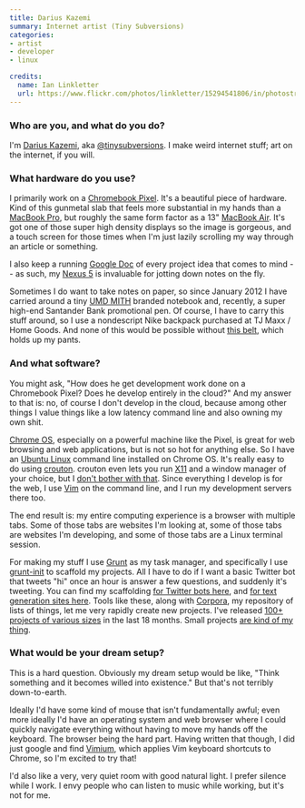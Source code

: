 ```yaml
---
title: Darius Kazemi
summary: Internet artist (Tiny Subversions)
categories:
- artist
- developer
- linux

credits:
  name: Ian Linkletter
  url: https://www.flickr.com/photos/linkletter/15294541806/in/photostream/
---
```


### Who are you, and what do you do?

I'm [Darius Kazemi](http://tinysubversions.com/ "Darius' website."), aka [@tinysubversions](http://twitter.com/tinysubversions "Darius' Twitter account."). I make weird internet stuff; art on the internet, if you will.

### What hardware do you use?

I primarily work on a [Chromebook Pixel][chromebook-pixel]. It's a beautiful piece of hardware. Kind of this gunmetal slab that feels more substantial in my hands than a [MacBook Pro][macbook-pro], but roughly the same form factor as a 13" [MacBook Air][macbook-air]. It's got one of those super high density displays so the image is gorgeous, and a touch screen for those times when I'm just lazily scrolling my way through an article or something.

I also keep a running [Google Doc][google-docs] of every project idea that comes to mind -- as such, my [Nexus 5][nexus-5] is invaluable for jotting down notes on the fly.

Sometimes I do want to take notes on paper, so since January 2012 I have carried around a tiny [UMD MITH](http://mith.umd.edu/ "The Maryland Institute for Technology in the Humanities.") branded notebook and, recently, a super high-end Santander Bank promotional pen. Of course, I have to carry this stuff around, so I use a nondescript Nike backpack purchased at TJ Maxx / Home Goods. And none of this would be possible without [this belt](http://www.target.com/p/merona-men-s-belt-brown-with-silver-buckle/-/A-10218913 "Darius' belt."), which holds up my pants.

### And what software?

You might ask, "How does he get development work done on a Chromebook Pixel? Does he develop entirely in the cloud?" And my answer to that is: no, of course I don't develop in the cloud, because among other things I value things like a low latency command line and also owning my own shit.

[Chrome OS][chrome-os], especially on a powerful machine like the Pixel, is great for web browsing and web applications, but is not so hot for anything else. So I have an [Ubuntu Linux][ubuntu] command line installed on Chrome OS. It's really easy to do using [crouton][]. crouton even lets you run [X11][xfree86] and a window manager of your choice, but I [don't bother with that](https://github.com/dnschneid/crouton#i-dont-always-use-linux-but-when-i-do-i-use-cli "The crouton instructions for installing just command-line tools."). Since everything I develop is for the web, I use [Vim][] on the command line, and I run my development servers there too.

The end result is: my entire computing experience is a browser with multiple tabs. Some of those tabs are websites I'm looking at, some of those tabs are websites I'm developing, and some of those tabs are a Linux terminal session.

For making my stuff I use [Grunt][] as my task manager, and specifically I use [grunt-init][] to scaffold my projects. All I have to do if I want a basic Twitter bot that tweets "hi" once an hour is answer a few questions, and suddenly it's tweeting. You can find my scaffolding [for Twitter bots here][grunt-init-twitter-bot], and [for text generation sites here][grunt-init-textgen]. Tools like these, along with [Corpora][], my repository of lists of things, let me very rapidly create new projects. I've released [100+ projects of various sizes](http://tinysubversions.com/projects/ "Darius' projects.") in the last 18 months. Small projects [are kind of my thing](http://tinysubversions.com/2014/05/thoughts-on-small-projects/ "Darius' post on small projects.").

### What would be your dream setup?

This is a hard question. Obviously my dream setup would be like, "Think something and it becomes willed into existence." But that's not terribly down-to-earth.

Ideally I'd have some kind of mouse that isn't fundamentally awful; even more ideally I'd have an operating system and web browser where I could quickly navigate everything without having to move my hands off the keyboard. The browser being the hard part. Having written that though, I did just google and find [Vimium][], which applies Vim keyboard shortcuts to Chrome, so I'm excited to try that!

I'd also like a very, very quiet room with good natural light. I prefer silence while I work. I envy people who can listen to music while working, but it's not for me.

[chromebook-pixel]: https://www.google.com/intl/en-US/chrome/devices/google-chromebook-pixel/ "A PC laptop with a Retina display."
[macbook-air]: https://www.apple.com/macbook-air/ "A very thin laptop."
[macbook-pro]: https://www.apple.com/macbook-pro/ "A laptop."
[nexus-5]: http://www.google.com/nexus/5/ "An Android smartphone."
[chrome-os]: https://en.wikipedia.org/wiki/Chrome_OS "A Linux distribution for running web applications."
[corpora]: https://github.com/dariusk/corpora "A data corpus collection."
[crouton]: https://github.com/dnschneid/crouton "A set of scripts to generate a chroot in Chrome OS."
[google-docs]: https://en.wikipedia.org/wiki/Google_Docs "A web-based office suite."
[grunt-init-textgen]: https://github.com/dariusk/grunt-init-textgen "A grunt-init template for generating text."
[grunt-init-twitter-bot]: https://github.com/dariusk/grunt-init-twitter-bot "A grunt-init template for a Twitter bot."
[grunt-init]: https://gruntjs.com/project-scaffolding "A command-line tool for creating new projects."
[grunt]: https://gruntjs.com/ "A task runner."
[ubuntu]: https://www.ubuntu.com/ "A Unix distribution."
[vim]: https://www.vim.org/ "A command-line text editor."
[vimium]: https://chrome.google.com/webstore/detail/vimium/dbepggeogbaibhgnhhndojpepiihcmeb "A Chrome extension that adds vim-like hotkeys."
[xfree86]: http://www.xfree86.org/ "An open-source window system."
